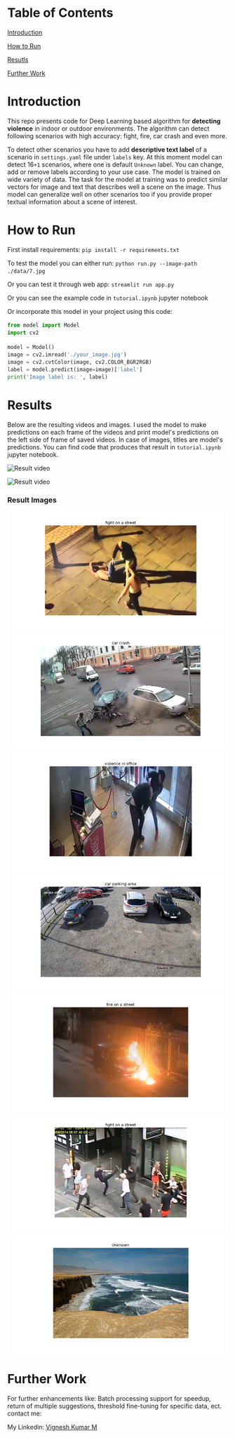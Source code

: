 # Table of Contents

[Introduction](#introduction)

[How to Run](#howtorun)

[Resutls](#results)

[Further Work](#work)
<a name="introduction"/>

# Introduction

This repo presents code for Deep Learning based algorithm for
**detecting violence** in indoor or outdoor environments. The algorithm can
detect following scenarios with high accuracy: fight, fire, car crash and even
more.

To detect other scenarios you have to add **descriptive text label** of a
scenario in `settings.yaml` file under `labels` key. At this moment model can
detect 16`+1` scenarios, where one is default `Unknown` label. You can change,
add or remove labels according to your use case. The model is trained on wide
variety of data. The task for the model at training was to predict similar
vectors for image and text that describes well a scene on the image. Thus model
can generalize well on other scenarios too if you provide proper textual
information about a scene of interest.
<a name="howtorun"/>

# How to Run

First install requirements:
`pip install -r requirements.txt`

To test the model you can either run:
`python run.py --image-path ./data/7.jpg`

Or you can test it through web app:
`streamlit run app.py`

Or you can see the example code in `tutorial.ipynb` jupyter notebook

Or incorporate this model in your project using this code:

```python
from model import Model
import cv2

model = Model()
image = cv2.imread('./your_image.jpg')
image = cv2.cvtColor(image, cv2.COLOR_BGR2RGB)
label = model.predict(image=image)['label']
print('Image label is: ', label)
```

<a name="results"></a>

# Results

Below are the resulting videos and images. I used the model to make predictions
on each frame of the videos and print model's predictions on the left side of
frame of saved videos. In case of images, titles are model's predictions. You
can find code that produces that result in `tutorial.ipynb` jupyter notebook.

![Result video](./results/output_fire.gif)

![Result video](./results/output_fight.gif)

### Result Images

![Result image](./results/3.jpg)
![Result image](./results/9.jpg)
![Result image](./results/2.jpg)
![Result image](./results/4.jpg)
![Result image](./results/10.jpg)
![Result image](./results/7.jpg)
![Result image](./results/0.jpg)

<a name="work"></a>

# Further Work

For further enhancements like: Batch processing support for speedup, return of
multiple suggestions, threshold fine-tuning for specific data, ect. contact me:

My
Linkedin: [Vignesh Kumar M](linkedin.com/in/vignesh-kumar-m-36050a26b)

